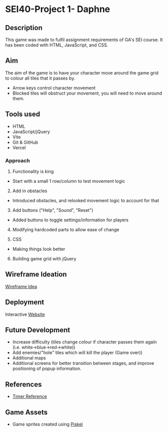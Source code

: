 ﻿# SEI40-Project 1- Daphne

## Description

This game was made to fulfil assignment requirements of GA's SEI course. It has been coded with HTML, JavaScript, and CSS.

## Aim

The aim of the game is to have your character move around the game grid to colour all tiles that it passes by.

- Arrow keys control character movement
- Blocked tiles will obstruct your movement, you will need to move around them.

## Tools used

- HTML
- JavaScript/jQuery
- Vite
- Git & GitHub
- Vercel

### Approach

1. Functionality is king

- Start with a small 1 row/column to test movement logic

2. Add in obstacles

- Introduced obstacles, and relooked movement logic to account for that

3. Add buttons ("Help", "Sound", "Reset")

- Added buttons to toggle settings/information for players

4. Modifying hardcoded parts to allow ease of change

5. CSS

- Making things look better

6. Building game grid with jQuery

## Wireframe Ideation

[Wireframe Idea](https://www.figma.com/file/B26d7HmPyo3VEFXCOVLnOb/SEI-Proj1?node-id=0%3A1)

## Deployment

Interactive [Website](https://sei-40-project-1.vercel.app/)


## Future Development

- Increase difficulty (tiles change colour if character passes them again (i.e. white->blue->red->white))
- Add enemies/"hole" tiles which will kill the player (Game over))
- Additional maps
- Additional screens for better transition between stages, and improve positioning of popup information.

## References

- [Timer Reference](https://stackoverflow.com/questions/22385368/jquery-countdown-timer-with-milliseconds)

## Game Assets

- Game sprites created using [Piskel](https://www.piskelapp.com/)
